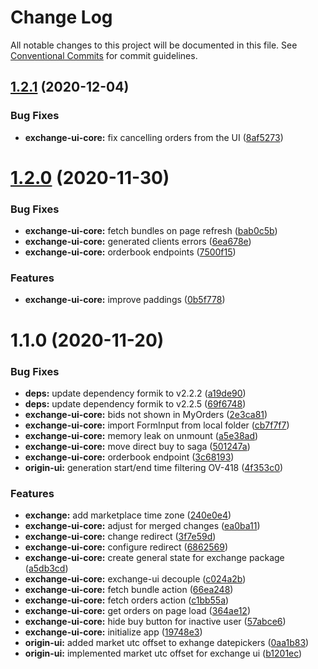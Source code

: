 # Change Log

All notable changes to this project will be documented in this file.
See [Conventional Commits](https://conventionalcommits.org) for commit guidelines.

## [1.2.1](https://github.com/energywebfoundation/origin/compare/@energyweb/exchange-ui-core@1.2.0...@energyweb/exchange-ui-core@1.2.1) (2020-12-04)


### Bug Fixes

* **exchange-ui-core:** fix cancelling orders from the UI ([8af5273](https://github.com/energywebfoundation/origin/commit/8af5273fc28030862943b9efa150649f4c70cb6d))





# [1.2.0](https://github.com/energywebfoundation/origin/compare/@energyweb/exchange-ui-core@1.1.0...@energyweb/exchange-ui-core@1.2.0) (2020-11-30)


### Bug Fixes

* **exchange-ui-core:** fetch bundles on page refresh ([bab0c5b](https://github.com/energywebfoundation/origin/commit/bab0c5b3089d0308456e0b39fff22251b0c04e92))
* **exchange-ui-core:** generated clients errors ([6ea678e](https://github.com/energywebfoundation/origin/commit/6ea678e7376d58a5a45b03831a3009cbd79a92ca))
* **exchange-ui-core:** orderbook endpoints ([7500f15](https://github.com/energywebfoundation/origin/commit/7500f15a2004796b3d337b6906248e6a82111813))


### Features

* **exchange-ui-core:** improve paddings ([0b5f778](https://github.com/energywebfoundation/origin/commit/0b5f7785a198122bb4523c896c4891d5fde07fe4))





# 1.1.0 (2020-11-20)


### Bug Fixes

* **deps:** update dependency formik to v2.2.2 ([a19de90](https://github.com/energywebfoundation/origin/commit/a19de90833cbf8bc33d731ee6791e199c0049310))
* **deps:** update dependency formik to v2.2.5 ([69f6748](https://github.com/energywebfoundation/origin/commit/69f6748d44b38286f5eceb0e009bdc93be9800a0))
* **exchange-ui-core:** bids not shown in MyOrders ([2e3ca81](https://github.com/energywebfoundation/origin/commit/2e3ca812ceb8edb0036ccb53ef26f2430cb55677))
* **exchange-ui-core:** import FormInput from local folder ([cb7f7f7](https://github.com/energywebfoundation/origin/commit/cb7f7f709281cd6438d5dd3fb32a7668e9be02db))
* **exchange-ui-core:** memory leak on unmount ([a5e38ad](https://github.com/energywebfoundation/origin/commit/a5e38ad9879325a2aae08678405b0524c4c84c1f))
* **exchange-ui-core:** move direct buy to saga ([501247a](https://github.com/energywebfoundation/origin/commit/501247abc0057a8cde2b7f08fa92be292e9c6b02))
* **exchange-ui-core:** orderbook endpoint ([3c68193](https://github.com/energywebfoundation/origin/commit/3c681930302fc9c7149bd8889d733b397aff314d))
* **origin-ui:** generation start/end time filtering OV-418 ([4f353c0](https://github.com/energywebfoundation/origin/commit/4f353c00a8b6cc94a6c77f9175960c895c9cc453))


### Features

* **exchange:** add marketplace time zone ([240e0e4](https://github.com/energywebfoundation/origin/commit/240e0e449bf4993aeafeadff79c7acda1d9bfb16))
* **exchange-ui-core:** adjust for merged changes ([ea0ba11](https://github.com/energywebfoundation/origin/commit/ea0ba110c1f4b2b5ee3a59d7d101d078f22fd30c))
* **exchange-ui-core:** change redirect ([3f7e59d](https://github.com/energywebfoundation/origin/commit/3f7e59d0330a26fdfa3e7fc01e26e5535c3c6eb2))
* **exchange-ui-core:** configure redirect ([6862569](https://github.com/energywebfoundation/origin/commit/68625696754f9b043c42993b887a734efcc9bde1))
* **exchange-ui-core:** create general state for exchange package ([a5db3cd](https://github.com/energywebfoundation/origin/commit/a5db3cdaf21d4478f04bee0a9f0b332ff2dfa2c3))
* **exchange-ui-core:** exchange-ui decouple ([c024a2b](https://github.com/energywebfoundation/origin/commit/c024a2b6da10e6fcde0c1d11760ef9d3ca7cc731))
* **exchange-ui-core:** fetch bundle action ([66ea248](https://github.com/energywebfoundation/origin/commit/66ea24819fad42cce01cb0600990986a53ed82f9))
* **exchange-ui-core:** fetch orders action ([c1bb55a](https://github.com/energywebfoundation/origin/commit/c1bb55adc85968f9e3042d02794a2969119b79ee))
* **exchange-ui-core:** get orders on page load ([364ae12](https://github.com/energywebfoundation/origin/commit/364ae12b45caf3516ec96bd6cad5c2858a00bccb))
* **exchange-ui-core:** hide buy button for inactive user ([57abce6](https://github.com/energywebfoundation/origin/commit/57abce66f54cfd903df2a5882cdc06859fb7214f))
* **exchange-ui-core:** initialize app ([19748e3](https://github.com/energywebfoundation/origin/commit/19748e3f0866e7f57651b2d3f5f5b2e5d07f6476))
* **origin-ui:** added market utc offset to exhange datepickers ([0aa1b83](https://github.com/energywebfoundation/origin/commit/0aa1b833323e1fcea481c4db9c8188ee34fc9431))
* **origin-ui:** implemented market utc offset for exchange ui ([b1201ec](https://github.com/energywebfoundation/origin/commit/b1201ec11b532b6f38d50f6a8ac2a736c81c765c))
